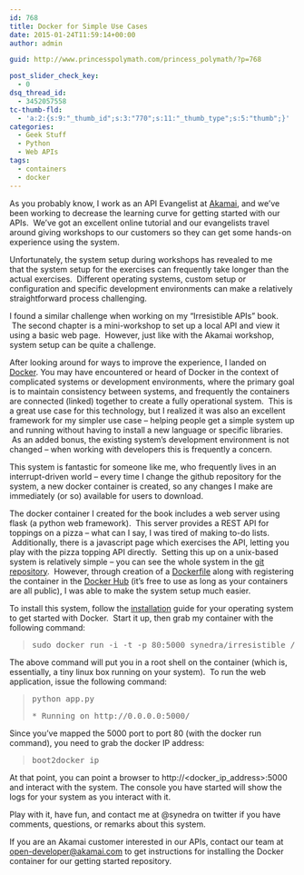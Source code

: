 ```yaml
---
id: 768
title: Docker for Simple Use Cases
date: 2015-01-24T11:59:14+00:00
author: admin

guid: http://www.princesspolymath.com/princess_polymath/?p=768

post_slider_check_key:
  - 0
dsq_thread_id:
  - 3452057558
tc-thumb-fld:
  - 'a:2:{s:9:"_thumb_id";s:3:"770";s:11:"_thumb_type";s:5:"thumb";}'
categories:
  - Geek Stuff
  - Python
  - Web APIs
tags:
  - containers
  - docker
---
```

As you probably know, I work as an API Evangelist at [Akamai](http://developer.akamai.com), and we&#8217;ve been working to decrease the learning curve for getting started with our APIs.  We&#8217;ve got an excellent online tutorial and our evangelists travel around giving workshops to our customers so they can get some hands-on experience using the system.

Unfortunately, the system setup during workshops has revealed to me that the system setup for the exercises can frequently take longer than the actual exercises.  Different operating systems, custom setup or configuration and specific development environments can make a relatively straightforward process challenging.

I found a similar challenge when working on my &#8220;Irresistible APIs&#8221; book.  The second chapter is a mini-workshop to set up a local API and view it using a basic web page.  However, just like with the Akamai workshop, system setup can be quite a challenge.

After looking around for ways to improve the experience, I landed on [Docker](http://www.docker.com). You may have encountered or heard of Docker in the context of complicated systems or development environments, where the primary goal is to maintain consistency between systems, and frequently the containers are connected (linked) together to create a fully operational system.  This is a great use case for this technology, but I realized it was also an excellent framework for my simpler use case &#8211; helping people get a simple system up and running without having to install a new language or specific libraries.  As an added bonus, the existing system&#8217;s development environment is not changed &#8211; when working with developers this is frequently a concern.

This system is fantastic for someone like me, who frequently lives in an interrupt-driven world &#8211; every time I change the github repository for the system, a new docker container is created, so any changes I make are immediately (or so) available for users to download.

The docker container I created for the book includes a web server using flask (a python web framework).  This server provides a REST API for toppings on a pizza &#8211; what can I say, I was tired of making to-do lists.  Additionally, there is a javascript page which exercises the API, letting you play with the pizza topping API directly.  Setting this up on a unix-based system is relatively simple &#8211; you can see the whole system in the [git repository](https://github.com/synedra/irresistible).  However, through creation of a [Dockerfile](https://github.com/synedra/irresistible/blob/master/Dockerfile) along with registering the container in the [Docker Hub](https://hub.docker.com) (it&#8217;s free to use as long as your containers are all public), I was able to make the system setup much easier.

To install this system, follow the [installation](https://docs.docker.com/installation/%20) guide for your operating system to get started with Docker.  Start it up, then grab my container with the following command:

> <pre>sudo docker run -i -t -p 80:5000 synedra/irresistible /bin/bash</pre>

The above command will put you in a root shell on the container (which is, essentially, a tiny linux box running on your system).  To run the web application, issue the following command:

> <pre>python app.py</pre>
> 
> <pre>* Running on http://0.0.0.0:5000/</pre>

Since you&#8217;ve mapped the 5000 port to port 80 (with the docker run command), you need to grab the docker IP address:

> <pre>boot2docker ip</pre>

At that point, you can point a browser to http://<docker\_ip\_address>:5000 and interact with the system. The console you have started will show the logs for your system as you interact with it.

Play with it, have fun, and contact me at @synedra on twitter if you have comments, questions, or remarks about this system.

If you are an Akamai customer interested in our APIs, contact our team at open-developer@akamai.com to get instructions for installing the Docker container for our getting started repository.